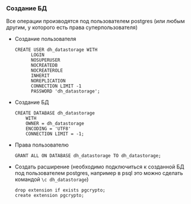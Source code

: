 ### Создание БД
Все операции производятся под пользователем postgres (или любым другим, у которого есть права суперпользователя)
* Создание пользователя 
  ```
  CREATE USER dh_datastorage WITH
       	LOGIN
       	NOSUPERUSER
       	NOCREATEDB
       	NOCREATEROLE
       	INHERIT
       	NOREPLICATION
       	CONNECTION LIMIT -1
       	PASSWORD 'dh_datastorage';
  ```
* Создание БД
  ```
  CREATE DATABASE dh_datastorage
      WITH 
      OWNER = dh_datastorage
      ENCODING = 'UTF8'
      CONNECTION LIMIT = -1;    
  ```
* Права пользователю 
  ```
  GRANT ALL ON DATABASE dh_datastorage TO dh_datastorage;
  ```
* Создать расширение (необходимо подключиться к созданной БД под пользователем postgres, 
  например в psql это можно сделать командой ```\c dh_datastorage```) 
  ```
  drop extension if exists pgcrypto;
  create extension pgcrypto;
  ```